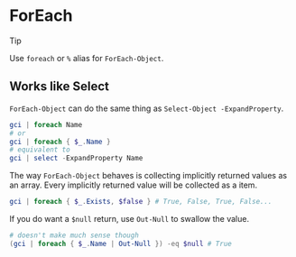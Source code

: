 # ForEach

> [!TIP]
> Use `foreach` or `%` alias for `ForEach-Object`.

## Works like Select

`ForEach-Object` can do the same thing as `Select-Object -ExpandProperty`.

```ps1
gci | foreach Name
# or
gci | foreach { $_.Name }
# equivalent to 
gci | select -ExpandProperty Name
```

The way `ForEach-Object` behaves is collecting implicitly returned values as an array. Every implicitly returned value will be collected as a item.

```ps1
gci | foreach { $_.Exists, $false } # True, False, True, False...
```

If you do want a `$null` return, use `Out-Null` to swallow the value.

```ps1
# doesn't make much sense though
(gci | foreach { $_.Name | Out-Null }) -eq $null # True
```

